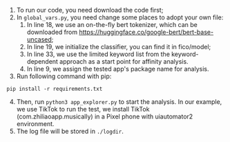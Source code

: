 1. To run our code, you need download the code first;
2. In `global_vars.py`, you need change some places to adopt your own file:
   1) In line 18, we use an on-the-fly bert tokenizer, which can be downloaded from https://huggingface.co/google-bert/bert-base-uncased;
   2) In line 19, we initialize the classifier, you can find it in fico/model;
   3) In line 33, we use the limited keyword list from the keyword-dependent approach as a start point for affinity analysis.
   4) In line 9, we assign the tested app's package name for analysis.
3. Run following command with pip:
```
pip install -r requirements.txt
```
4.  Then, run ```python3 app_explorer.py``` to start the analysis.
In our example, we use TikTok to run the test, we install TikTok (com.zhiliaoapp.musically) in a Pixel phone with uiautomator2 environment.
5. The log file will be stored in `./logdir`.
